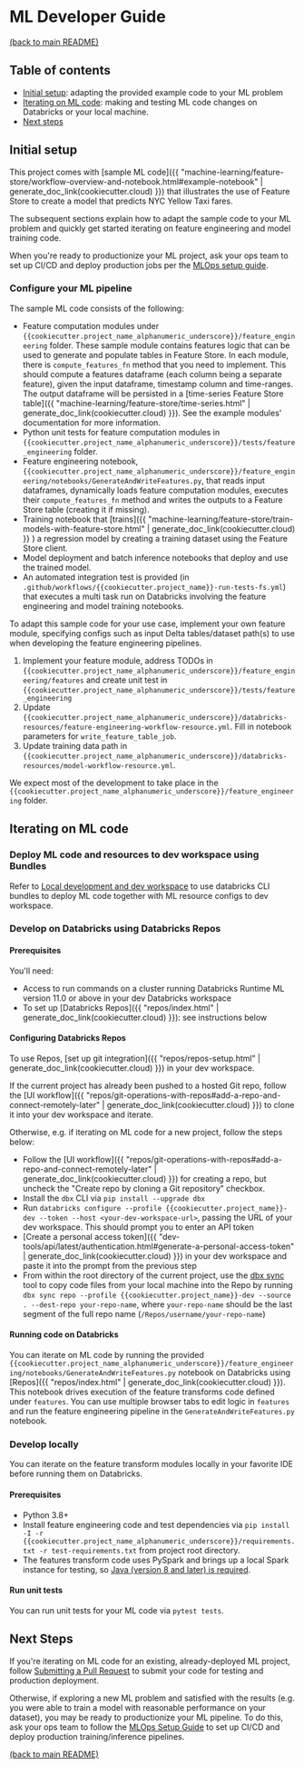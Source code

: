 # ML Developer Guide

[(back to main README)](../README.md)

## Table of contents
* [Initial setup](#initial-setup): adapting the provided example code to your ML problem 
* [Iterating on ML code](#iterating-on-ml-code): making and testing ML code changes on Databricks or your local machine.
* [Next steps](#next-steps)

## Initial setup
This project comes with [sample ML code]({{ "machine-learning/feature-store/workflow-overview-and-notebook.html#example-notebook" | generate_doc_link(cookiecutter.cloud) }})
that illustrates the use of Feature Store to create a model that predicts NYC Yellow Taxi fares.

The subsequent sections explain how to adapt the sample code to your ML problem and quickly get
started iterating on feature engineering and model training code.

When you're ready  to productionize your ML project, ask your ops team to set up CI/CD and deploy
production jobs per the [MLOps setup guide](mlops-setup.md).

### Configure your ML pipeline

The sample ML code consists of the following:

* Feature computation modules under `{{cookiecutter.project_name_alphanumeric_underscore}}/feature_engineering` folder. 
These sample module contains features logic that can be used to generate and populate tables in Feature Store.
In each module, there is `compute_features_fn` method that you need to implement. This should compute a features dataframe
(each column being a separate feature), given the input dataframe, timestamp column and time-ranges. 
The output dataframe will be persisted in a [time-series Feature Store table]({{ "machine-learning/feature-store/time-series.html"  | generate_doc_link(cookiecutter.cloud) }}). 
See the example modules' documentation for more information.
* Python unit tests for feature computation modules in `{{cookiecutter.project_name_alphanumeric_underscore}}/tests/feature_engineering` folder.
* Feature engineering notebook, `{{cookiecutter.project_name_alphanumeric_underscore}}/feature_engineering/notebooks/GenerateAndWriteFeatures.py`, that reads input dataframes, dynamically loads feature computation modules, executes their `compute_features_fn` method and writes the outputs to a Feature Store table (creating it if missing).
* Training notebook that [trains]({{ "machine-learning/feature-store/train-models-with-feature-store.html"  | generate_doc_link(cookiecutter.cloud) }} ) a regression model by creating a training dataset using the Feature Store client.
* Model deployment and batch inference notebooks that deploy and use the trained model. 
* An automated integration test is provided (in `.github/workflows/{{cookiecutter.project_name}}-run-tests-fs.yml`) that executes a multi task run on Databricks involving the feature engineering and model training notebooks.

To adapt this sample code for your use case, implement your own feature module, specifying configs such as input Delta tables/dataset path(s) to use when developing
the feature engineering pipelines.
1. Implement your feature module, address TODOs in `{{cookiecutter.project_name_alphanumeric_underscore}}/feature_engineering/features` and create unit test in `{{cookiecutter.project_name_alphanumeric_underscore}}/tests/feature_engineering`
2. Update `{{cookiecutter.project_name_alphanumeric_underscore}}/databricks-resources/feature-engineering-workflow-resource.yml`. Fill in notebook parameters for `write_feature_table_job`.
3. Update training data path in `{{cookiecutter.project_name_alphanumeric_underscore}}/databricks-resources/model-workflow-resource.yml`.

We expect most of the development to take place in the `{{cookiecutter.project_name_alphanumeric_underscore}}/feature_engineering` folder.

## Iterating on ML code

### Deploy ML code and resources to dev workspace using Bundles

Refer to [Local development and dev workspace](../{{cookiecutter.project_name_alphanumeric_underscore}}/databricks-resources/README.md#local-development-and-dev-workspace)
to use databricks CLI bundles to deploy ML code together with ML resource configs to dev workspace.

### Develop on Databricks using Databricks Repos

#### Prerequisites
You'll need:
* Access to run commands on a cluster running Databricks Runtime ML version 11.0 or above in your dev Databricks workspace
* To set up [Databricks Repos]({{ "repos/index.html" | generate_doc_link(cookiecutter.cloud) }}): see instructions below

#### Configuring Databricks Repos
To use Repos, [set up git integration]({{ "repos/repos-setup.html" | generate_doc_link(cookiecutter.cloud) }}) in your dev workspace.

If the current project has already been pushed to a hosted Git repo, follow the
[UI workflow]({{ "repos/git-operations-with-repos#add-a-repo-and-connect-remotely-later" | generate_doc_link(cookiecutter.cloud) }})
to clone it into your dev workspace and iterate. 

Otherwise, e.g. if iterating on ML code for a new project, follow the steps below:
* Follow the [UI workflow]({{ "repos/git-operations-with-repos#add-a-repo-and-connect-remotely-later" | generate_doc_link(cookiecutter.cloud) }})
  for creating a repo, but uncheck the "Create repo by cloning a Git repository" checkbox.
* Install the `dbx` CLI via `pip install --upgrade dbx`
* Run `databricks configure --profile {{cookiecutter.project_name}}-dev --token --host <your-dev-workspace-url>`, passing the URL of your dev workspace.
  This should prompt you to enter an API token
* [Create a personal access token]({{ "dev-tools/api/latest/authentication.html#generate-a-personal-access-token" | generate_doc_link(cookiecutter.cloud) }})
  in your dev workspace and paste it into the prompt from the previous step
* From within the root directory of the current project, use the [dbx sync](https://dbx.readthedocs.io/en/latest/guides/python/devloop/mixed/#using-dbx-sync-repo-for-local-to-repo-synchronization) tool to copy code files from your local machine into the Repo by running
  `dbx sync repo --profile {{cookiecutter.project_name}}-dev --source . --dest-repo your-repo-name`, where `your-repo-name` should be the last segment of the full repo name (`/Repos/username/your-repo-name`)

#### Running code on Databricks
You can iterate on ML code by running the provided `{{cookiecutter.project_name_alphanumeric_underscore}}/feature_engineering/notebooks/GenerateAndWriteFeatures.py` notebook on Databricks using
[Repos]({{ "repos/index.html" | generate_doc_link(cookiecutter.cloud) }}). This notebook drives execution of
the feature transforms code defined under ``features``. You can use multiple browser tabs to edit
logic in `features` and run the feature engineering pipeline in the `GenerateAndWriteFeatures.py` notebook.

### Develop locally

You can iterate on the feature transform modules locally in your favorite IDE before running them on Databricks.  

#### Prerequisites
* Python 3.8+
* Install feature engineering code and test dependencies via `pip install -I -r {{cookiecutter.project_name_alphanumeric_underscore}}/requirements.txt -r test-requirements.txt` from project root directory.
* The features transform code uses PySpark and brings up a local Spark instance for testing, so [Java (version 8 and later) is required](https://spark.apache.org/docs/latest/#downloading). 
#### Run unit tests
You can run unit tests for your ML code via `pytest tests`.

## Next Steps
If you're iterating on ML code for an existing, already-deployed ML project, follow [Submitting a Pull Request](ml-pull-request.md)
to submit your code for testing and production deployment.

Otherwise, if exploring a new ML problem and satisfied with the results (e.g. you were able to train
a model with reasonable performance on your dataset), you may be ready to productionize your ML pipeline.
To do this, ask your ops team to follow the [MLOps Setup Guide](mlops-setup.md) to set up CI/CD and deploy
production training/inference pipelines.

[(back to main README)](../README.md)
